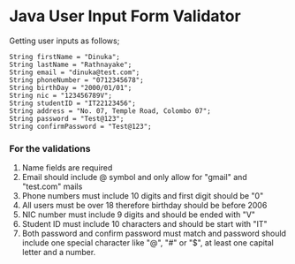 # Java User Input Form Validator

Getting user inputs as follows;

    String firstName = "Dinuka";
    String lastName = "Rathnayake";
    String email = "dinuka@test.com";
    String phoneNumber = "0712345678";
    String birthDay = "2000/01/01";
    String nic = "123456789V";
    String studentID = "IT22123456";
    String address = "No. 07, Temple Road, Colombo 07";
    String password = "Test@123";
    String confirmPassword = "Test@123";

### For the validations
1. Name fields are required
2. Email should include @ symbol and only allow for "gmail" and "test.com" mails
3. Phone numbers must include 10 digits and first digit should be "0"
4. All users must be over 18 therefore birthday should be before 2006
5. NIC number must include 9 digits and should be ended with "V"
6. Student ID must include 10 characters and should be start with "IT"
7. Both password and confirm password must match and password should include one special character like "@", "#" or "$", at least one capital letter and a number.
